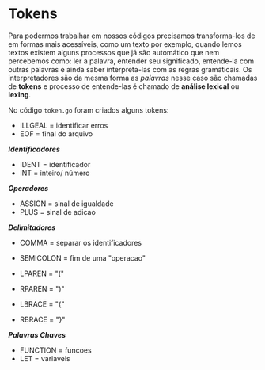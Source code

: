 # Tokens

Para podermos trabalhar em nossos códigos precisamos transforma-los de em formas mais acessíveis, como um texto por exemplo, quando lemos textos existem alguns processos que já são automático que nem percebemos como: ler a palavra, entender seu significado, entende-la com outras palavras e ainda saber interpreta-las com as regras gramáticais. Os interpretadores são da mesma forma as *palavras* nesse caso são chamadas de **tokens**  e processo de entende-las é chamado de **análise lexical** ou **lexing**. 

No código `token.go` foram criados alguns tokens:

* ILLGEAL = identificar erros
* EOF = final do arquivo

***Identificadores***
* IDENT = identificador 
* INT = inteiro/ número

***Operadores***
* ASSIGN = sinal de igualdade
* PLUS = sinal de adicao

***Delimitadores***
* COMMA = separar os identificadores
* SEMICOLON = fim de uma "operacao"

* LPAREN = "("
* RPAREN = ")"
* LBRACE = "{"
* RBRACE = "}"

***Palavras Chaves***
* FUNCTION = funcoes
* LET = variaveis
